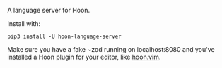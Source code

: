 A language server for Hoon.

Install with:

```
pip3 install -U hoon-language-server
```

Make sure you have a fake ~zod running on localhost:8080 and you've
installed a Hoon plugin for your editor, like
[hoon.vim](https://github.com/urbit/hoon.vim).
